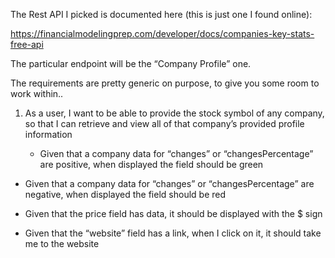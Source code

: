 The Rest API I picked is documented here (this is just one I found online):

https://financialmodelingprep.com/developer/docs/companies-key-stats-free-api

 

The particular endpoint will be the “Company Profile” one.

 

The requirements are pretty generic on purpose, to give you some room to work within..

 

1) As a user, I want to be able to provide the stock symbol of any company, so that I can retrieve and view all of that company’s provided profile information

     - Given that a company data for “changes” or “changesPercentage” are positive, when displayed the field should be green

- Given that a company data for “changes” or “changesPercentage” are negative, when displayed the field should be red

- Given that the price field has data, it should be displayed with the $ sign

- Given that the “website” field has a link, when I click on it, it should take me to the website